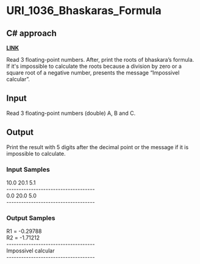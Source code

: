 # URI_1036_Bhaskaras_Formula

## C# approach

<strong> <a href='https://www.urionlinejudge.com.br/judge/en/problems/view/1036'> LINK </a> </strong>  <br>

Read 3 floating-point numbers. After, print the roots of bhaskara’s formula. If it's impossible to calculate the roots because a division by zero or a square root of a negative number, presents the message “Impossivel calcular”.

## Input <br>
Read 3 floating-point numbers (double) A, B and C.

## Output <br>
Print the result with 5 digits after the decimal point or the message if it is impossible to calculate.

### Input Samples
10.0 20.1 5.1 <br>
------------------------------------ <br>
0.0 20.0 5.0 <br>
------------------------------------ <br>

### Output Samples
R1 = -0.29788 <br>
R2 = -1.71212 <br>
------------------------------------ <br>
Impossivel calcular <br>
------------------------------------ <br>